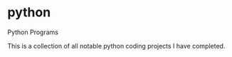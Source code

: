 # python
Python Programs

This is a collection of all notable python coding projects I have completed.
